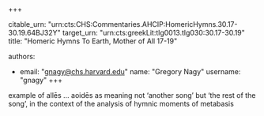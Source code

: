 +++


citable_urn: "urn:cts:CHS:Commentaries.AHCIP:HomericHymns.30.17-30.19.64BJ32Y"
target_urn: "urn:cts:greekLit:tlg0013.tlg030:30.17-30.19"
title: "Homeric Hymns To Earth, Mother of All 17-19"

authors:
- email: "gnagy@chs.harvard.edu"
  name: "Gregory Nagy"
  username: "gnagy"
+++

<p>example of allēs … aoidēs as meaning not ‘another song’ but ‘the rest of the song’, in the context of the analysis of hymnic moments of metabasis</p>